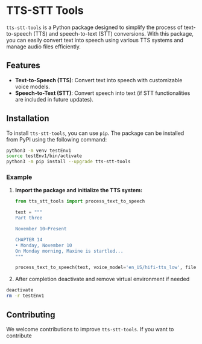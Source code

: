 
# TTS-STT Tools

`tts-stt-tools` is a Python package designed to simplify the process of text-to-speech (TTS) and speech-to-text (STT) conversions. With this package, you can easily convert text into speech using various TTS systems and manage audio files efficiently.

## Features

- **Text-to-Speech (TTS)**: Convert text into speech with customizable voice models.
- **Speech-to-Text (STT)**: Convert speech into text (if STT functionalities are included in future updates).

## Installation

To install `tts-stt-tools`, you can use `pip`. The package can be installed from PyPI using the following command:

```bash
python3 -m venv testEnv1
source testEnv1/bin/activate
python3 -m pip install --upgrade tts-stt-tools
```
### Example

1. **Import the package and initialize the TTS system:**

    ```python
    from tts_stt_tools import process_text_to_speech

    text = """
    Part three

    November 10–Present

    CHAPTER 14
    • Monday, November 10
    On Monday morning, Maxine is startled...
    """

    process_text_to_speech(text, voice_model='en_US/hifi-tts_low', filename='output.wav')
    ```

2. After completion deactivate and remove virtual environment if needed

```bash
deactivate
rm -r testEnv1
```


## Contributing

We welcome contributions to improve `tts-stt-tools`. If you want to contribute
